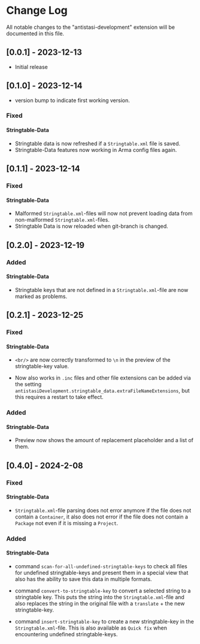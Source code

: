 # Change Log

All notable changes to the "antistasi-development" extension will be documented in this file.

<!-- Check [Keep a Changelog](http://keepachangelog.com/) for recommendations on how to structure this file. -->

## [0.0.1] - 2023-12-13

- Initial release


## [0.1.0] - 2023-12-14

- version bump to indicate first working version.

### Fixed

#### Stringtable-Data

- Stringtable data is now refreshed if a `Stringtable.xml` file is saved.
- Stringtable-Data features now working in Arma config files again.



## [0.1.1] - 2023-12-14

### Fixed

#### Stringtable-Data

- Malformed `Stringtable.xml`-files will now not prevent loading data from non-malformed `Stringtable.xml`-files.
- Stringtable Data is now reloaded when git-branch is changed.





## [0.2.0] - 2023-12-19

### Added

#### Stringtable-Data

- Stringtable keys that are not defined in a `Stringtable.xml`-file are now marked as problems.


## [0.2.1] - 2023-12-25

### Fixed

#### Stringtable-Data

- `<br/>` are now correctly transformed to `\n` in the preview of the stringtable-key value.

- Now also works in `.inc` files and other file extensions can be added via the setting `antistasiDevelopment.stringtable_data.extraFileNameExtensions`, but this requires a restart to take effect.


### Added

#### Stringtable-Data

- Preview now shows the amount of replacement placeholder and a list of them.



## [0.4.0] - 2024-2-08


### Fixed

#### Stringtable-Data

- `Stringtable.xml`-file parsing does not error anymore if the file does not contain a `Container`, it also does not error if the file does not contain a `Package` not even if it is missing a `Project`.

### Added

#### Stringtable-Data



- command `scan-for-all-undefined-stringtable-keys` to check all files for undefined stringtable-keys and present them in a special view that also has the ability to save this data in multiple formats.

- command `convert-to-stringtable-key` to convert a selected string to a stringtable key. This puts the string into the `Stringtable.xml`-file and also replaces the string in the original file with a `translate` + the new stringtable-key.

- command `insert-stringtable-key` to create a new stringtable-key in the `Stringtable.xml`-file. This is also available as `Quick fix` when encountering undefined stringtable-keys.

